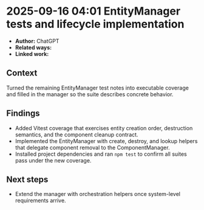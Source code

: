 # 2025-09-16 04:01 EntityManager tests and lifecycle implementation
- **Author:** ChatGPT
- **Related ways:**
- **Linked work:**

## Context
Turned the remaining EntityManager test notes into executable coverage and filled in the manager so the suite describes concrete behavior.

## Findings
- Added Vitest coverage that exercises entity creation order, destruction semantics, and the component cleanup contract.
- Implemented the EntityManager with create, destroy, and lookup helpers that delegate component removal to the ComponentManager.
- Installed project dependencies and ran `npm test` to confirm all suites pass under the new coverage.

## Next steps
- Extend the manager with orchestration helpers once system-level requirements arrive.
